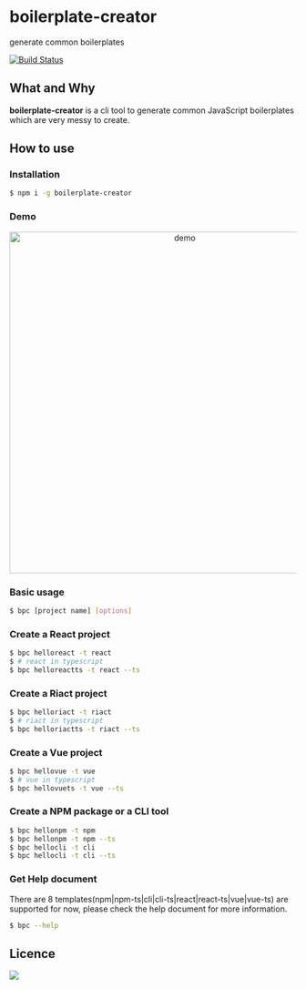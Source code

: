 # boilerplate-creator

generate common boilerplates

[![Build Status](https://travis-ci.org/oychao/boilerplate-creator.svg?branch=master)](https://travis-ci.org/oychao/boilerplate-creator)

## What and Why

**boilerplate-creator** is a cli tool to generate common JavaScript boilerplates which are very messy to create.

## How to use

### Installation

```bash
$ npm i -g boilerplate-creator
```

### Demo

<p align="center">
    <img src="https://i.giphy.com/media/pcJnyMqp6HdJLSFGwx/giphy.webp" width=600 alt="demo">
</p>

### Basic usage

```bash
$ bpc [project name] [options]
```

### Create a React project

```bash
$ bpc helloreact -t react
$ # react in typescript
$ bpc helloreactts -t react --ts
```

### Create a Riact project

```bash
$ bpc helloriact -t riact
$ # riact in typescript
$ bpc helloriactts -t riact --ts
```

### Create a Vue project

```bash
$ bpc hellovue -t vue
$ # vue in typescript
$ bpc hellovuets -t vue --ts
```

### Create a NPM package or a CLI tool

```bash
$ bpc hellonpm -t npm
$ bpc hellonpm -t npm --ts
$ bpc hellocli -t cli
$ bpc hellocli -t cli --ts
```

### Get Help document

There are 8 templates(npm|npm-ts|cli|cli-ts|react|react-ts|vue|vue-ts) are supported for now, please check the help document for more information.

```bash
$ bpc --help
```

## Licence

[![](http://www.wtfpl.net/wp-content/uploads/2012/12/wtfpl-badge-4.png)](http://www.wtfpl.net/)
